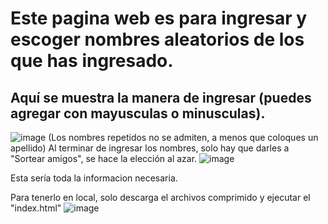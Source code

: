 # Este pagina web es para ingresar y escoger nombres aleatorios de los que has ingresado.

## Aquí se muestra la manera de ingresar (puedes agregar con mayusculas o minusculas).
![image](https://github.com/user-attachments/assets/9e18ddbc-187b-45a0-80c3-9dc0eaf3c46d)
(Los nombres repetidos no se admiten, a menos que coloques un apellido)
Al terminar de ingresar los nombres, solo hay que darles a "Sortear amigos", se hace la elección al azar.
![image](https://github.com/user-attachments/assets/df6b1812-a64c-4320-9b7d-41ce373d345b)

Esta sería toda la informacion necesaria.

Para tenerlo en local, solo descarga el archivos comprimido y ejecutar el "index.html"
![image](https://github.com/user-attachments/assets/64433ef1-0b4a-473b-b9e8-5022008d72b5)
